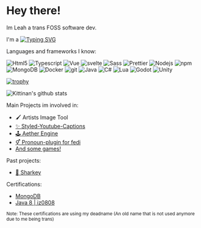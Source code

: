 # Hey there!
Im Leah a trans FOSS software dev.

<p>I'm a  <a href="https://git.io/typing-svg"><img src="https://readme-typing-svg.demolab.com?font=Fira+Code&size=13&pause=1000&color=7034F7&vCenter=true&width=435&height=12&lines=Full+Stack+Developer;Game+Programmer;Artist;Web+developer" alt="Typing SVG" /></a> </p>
Languages and frameworks I know:
<p>
  <img alt="Html5" src="https://img.shields.io/badge/-Html-45b8d8?style=flat-square&logo=html5&logoColor=white" />
  <img alt="Typescript" src="https://img.shields.io/badge/-Typescript-8DD6F9?style=flat-square&logo=typescript&logoColor=white" /> 
  <img alt="Vue" src="https://img.shields.io/badge/-Vue-2088FF?style=flat-square&logo=vuedotjs&logoColor=white" />
  <img alt="svelte" src="https://img.shields.io/badge/-Svelte-2088FF?style=flat-square&logo=svelte&logoColor=white" />
  <img alt="Sass" src="https://img.shields.io/badge/-Sass-CC6699?style=flat-square&logo=sass&logoColor=white" />
  <img alt="Prettier" src="https://img.shields.io/badge/-Prettier-F7B93E?style=flat-square&logo=prettier&logoColor=white" />
  <img alt="Nodejs" src="https://img.shields.io/badge/-Nodejs-43853d?style=flat-square&logo=Node.js&logoColor=white" />
  <img alt="npm" src="https://img.shields.io/badge/-NPM-CB3837?style=flat-square&logo=npm&logoColor=white" />
  <img alt="MongoDB" src="https://img.shields.io/badge/-MongoDB-13aa52?style=flat-square&logo=mongodb&logoColor=white" />
  <img alt="Docker" src="https://img.shields.io/badge/-Docker-4FC08D?style=flat-square&logo=docker&logoColor=white" />
  <img alt="git" src="https://img.shields.io/badge/-Git-4FC08D?style=flat-square&logo=git&logoColor=white" />
  <img alt="Java" src="https://img.shields.io/badge/-Java-35495E?style=flat-square&logo=openjdk&logoColor=white" />
  <img alt="C#" src="https://img.shields.io/badge/-C%23-35495E?style=flat-square&logoColor=white" />
  <img alt="Lua" src="https://img.shields.io/badge/-Lua-35495E?style=flat-square&logo=lua&logoColor=white" />
  <img alt="Godot" src="https://img.shields.io/badge/Godot%20Engine-478CBF?logo=godotengine&logoColor=fff&style=flat" />
  <img alt="Unity" src="https://img.shields.io/badge/Unity-478CBF?logo=unity&logoColor=fff&style=flat" />
</p>

[![trophy](https://github-profile-trophy.vercel.app/?username=chaoticleah&theme=onedark)](https://github.com/ryo-ma/github-profile-trophy)

![Kittinan's github stats](https://github-readme-stats.vercel.app/api?username=chaoticleah&show_icons=true&title_color=fff&icon_color=79ff97&text_color=9f9f9f&bg_color=151515)

Main Projects im involved in:
 - 🖌️ Artists Image Tool
 - [✨ Styled-Youtube-Captions](https://github.com/ChaoticLeah/Styled-Youtube-Captions)
 - [🕹️ Aether Engine](https://chaoticleah.github.io/Aether-Engine/)
 - [⚥ Pronoun-plugin for fedi](https://github.com/ChaoticLeah/pronoun-plugin)
 - [And some games!](https://chaotickitsune.itch.io/)

Past projects:
 - [🦈 Sharkey](https://activitypub.software/TransFem-org/Sharkey)

Certifications:
- [MongoDB](https://learn.mongodb.com/c/obnzRICfWE-cth_URRpl1w)
- [Java 8 | iz0808](https://catalog-education.oracle.com/pls/certview/sharebadge?id=31B61DFFFE18474875669E027895684D49EA45093B82A4817AC7B7454A10E3C5 )

<sub>Note: These certifications are using my deadname (An old name that is not used anymore due to me being trans)</sub>
